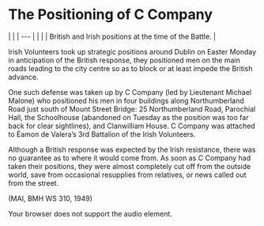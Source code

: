 # The Positioning of C Company

  |  | | --- | |  | | British and Irish positions at the time of the Battle. |

Irish Volunteers took up strategic positions around Dublin on Easter Monday in
anticipation of the British response, they positioned men on the main roads
leading to the city centre so as to block or at least impede the British
advance.

One such defense was taken up by C Company (led by Lieutenant Michael Malone)
who positioned his men in four buildings along Northumberland Road just south of
Mount Street Bridge: 25 Northumberland Road, Parochial Hall, the
Schoolhouse (abandoned on Tuesday as the position was too far back for clear
sightlines), and Clanwilliam House. C Company was attached to Éamon de Valera’s
3rd Battalion of the Irish Volunteers.

Although a British response was expected by the Irish resistance, there was no
guarantee as to where it would come from. As soon as C Company had taken their
positions, they were almost completely cut off from the outside world, save from
occasional resupplies from relatives, or news called out from the street.

(MAI, BMH WS 310, 1949)

Your browser does not support the audio element.
